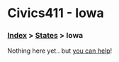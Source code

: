 # Civics411 - Iowa

### [Index](../../README.md) > [States](../) > Iowa

Nothing here yet.. but [you can help](../../CONTRIBUTING.md)!
